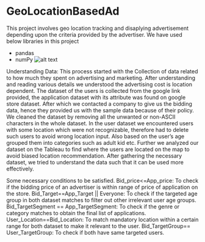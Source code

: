 # GeoLocationBasedAd

This project involves geo location tracking and disaplying advertisement depending upon the criteria provided by the advertiser.
We have used below libraries in this project
* pandas
* numPy
![alt text](https://github.com/saumya-saumya/GeoLocationBasedAd/blob/master/CAPTURE.png)

Understanding Data:
This process started with the Collection of data related to how much they spent on advertising and marketing. After understanding and reading various details we understood the advertising cost is location dependent. The dataset of the users is collected from the google link provided, the application dataset with its attribute was found on google store dataset. After which we contacted a company to give us the bidding data, hence they provided us with the sample data because of their policy.
We cleaned the dataset by removing all the unwanted or non-ASCII characters in the whole dataset. In the user dataset we encountered users with some location which were not recognizable, therefore had to delete such users to avoid wrong location input. Also based on the user’s age grouped them into categories such as adult kid etc. Further we analyzed our dataset on the Tableau to find where the users are located on the map to avoid biased location recommendation. 
After gathering the necessary dataset, we tried to understand the data such that it can be used more effectively.

Some necessary conditions to be satisfied.
Bid_price<=App_price: To check if the bidding price of an advertiser is within range of price of application on the store.
Bid_Target==App_Target || Everyone: To check if the targeted age group in both dataset matches to filter out other irrelevant user age groups.
Bid_TargetSegment == App_TargetSegment: To check if the genre or category matches to obtain the final list of applications.
User_Location==Bid_Location: To match mandatory location within a certain range for both dataset to make it relevant to the user.
Bid_TargetGroup== User_TargetGroup: To check if both have same targeted users.
